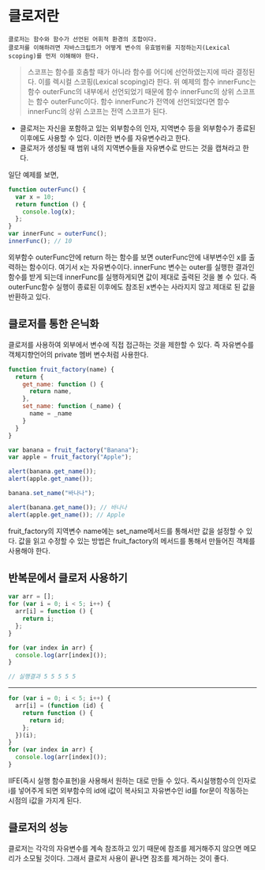 # 클로저란

```
클로저는 함수와 함수가 선언된 어휘적 환경의 조합이다.
클로저를 이해하려면 자바스크립트가 어떻게 변수의 유효범위를 지정하는지(Lexical scoping)를 먼저 이해해야 한다.
```

> 스코프는 함수를 호춤할 때가 아니라 함수를 어디에 선언하였는지에 따라 결정된다.
> 이를 렉시컬 스코핑(Lexical scoping)라 한다. 위 예제의 함수 innerFunc는 함수 outerFunc의 내부에서 선언되었기 때문에 함수 innerFunc의 상위 스코프는 함수 outerFunc이다. 함수 innerFunc가 전역에 선언되었다면 함수 innerFunc의 상위 스코프는 전역 스코프가 된다.

- 클로저는 자신을 포함하고 있는 외부함수의 인자, 지역변수 등을 외부함수가 종료된 이후에도 사용할 수 있다. 이러한 변수를 자유변수라고 한다.
- 클로저가 생성될 때 범위 내의 지역변수들을 자유변수로 만드는 것을 캡쳐라고 한다.

일단 예제를 보면,

```javascript
function outerFunc() {
  var x = 10;
  return function () {
    console.log(x);
  };
}
var innerFunc = outerFunc();
innerFunc(); // 10
```

외부함수 outerFunc안에 return 하는 함수를 보면 outerFunc안에 내부변수인 x를 출력하는 함수이다. 여기서 x는 자유변수이다. innerFunc 변수는 outer를 실행한 결과인 함수를 받게 되는데 innerFunc를 실행하게되면 값이 제대로 출력된 것을 볼 수 있다.
즉 outerFunc함수 실행이 종료된 이후에도 참조된 x변수는 사라지지 않고 제대로 된 값을 반환하고 있다.

## 클로저를 통한 은닉화

클로저를 사용하여 외부에서 변수에 직접 접근하는 것을 제한할 수 있다. 즉 자유변수를 객체지향언어의 private 멤버 변수처럼 사용한다.

```javascript
function fruit_factory(name) {
  return {
    get_name: function () {
      return name,
    },
    set_name: function (_name) {
      name = _name
    }
  }
}

var banana = fruit_factory("Banana");
var apple = fruit_factory("Apple");

alert(banana.get_name());
alert(apple.get_name());

banana.set_name("바나나");

alert(banana.get_name()); // 바나나
alert(apple.get_name()); // Apple
```

fruit_factory의 지역변수 name에는 set_name메서드를 통해서만 값을 설정할 수 있다.
값을 읽고 수정할 수 있는 방법은 fruit_factory의 메서드를 통해서 만들어진 객체를 사용해야 한다.

## 반복문에서 클로저 사용하기

```javascript
var arr = [];
for (var i = 0; i < 5; i++) {
  arr[i] = function () {
    return i;
  };
}

for (var index in arr) {
  console.log(arr[index]());
}

// 실행결과 5 5 5 5 5
```

---

```javascript
for (var i = 0; i < 5; i++) {
  arr[i] = (function (id) {
    return function () {
      return id;
    };
  })(i);
}
for (var index in arr) {
  console.log(arr[index]());
}
```

IIFE(즉시 실행 함수표현)을 사용해서 원하는 대로 만들 수 있다.
즉시실행함수의 인자로 i를 넣어주게 되면 외부함수의 id에 i값이 복사되고 자유변수인 id를 for문이 작동하는 시점의 i값을 가지게 된다.

## 클로저의 성능

클로저는 각각의 자유변수를 계속 참조하고 있기 때문에 참조를 제거해주지 않으면 메모리가 소모될 것이다. 그래서 클로저 사용이 끝나면 잠조를 제거하는 것이 좋다.

